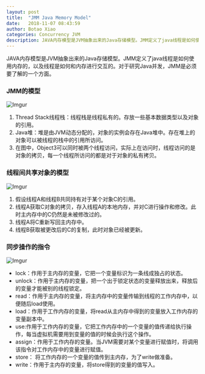 ```yaml
---
layout: post
title:  "JMM Java Memory Model"
date:   2018-11-07 08:43:59
author: Botao Xiao
categories: Concurrency JVM
description: JAVA内存模型是JVM抽象出来的Java存储模型。JMM定义了java线程是如何使用内存的，以及线程是如何和内存进行交互的。对于研究Java并发，JMM是必须要了解的一个方面。
---
```

JAVA内存模型是JVM抽象出来的Java存储模型。JMM定义了java线程是如何使用内存的，以及线程是如何和内存进行交互的。对于研究Java并发，JMM是必须要了解的一个方面。

### JMM的模型
![Imgur](https://i.imgur.com/gT7IhSZ.png)
1. Thread Stack线程栈：线程栈是线程私有的。存放一些基本数据类型以及对象的引用。
2. Java堆：堆是由JVM动态分配的，对象的实例会存在Java堆中。存在堆上的对象可以被线程的栈中的引用所访问。
3. 在图中，Object3可以同时被两个线程访问，实际上在访问时，线程访问的是对象的拷贝，每一个线程所访问的都是对于对象的私有拷贝。

### 线程间共享对象的模型
![Imgur](https://i.imgur.com/v8fAFfC.png)
1. 假设线程A和线程B共同持有对于某个对象C的引用。
2. 线程A获取C对象的拷贝，存入线程A的本地内存，并对C进行操作和修改。此时主内存中的C仍然是未被修改过的。
3. 线程A将C重新写回主内存中。
4. 线程B获取被更改后的C的复制，此时对象已经被更新。

### 同步操作的指令
![Imgur](https://i.imgur.com/AUHJ6rq.png)
* lock：作用于主内存的变量，它把一个变量标识为一条线成独占的状态。
* unlock：作用于主内存的变量，把一个出于锁定状态的变量释放出来，释放后的变量才能被别的线程锁定。
* read：作用于主内存的变量，将主内存中的变量传输到线程的工作内存中，以便随后load使用。
* load：作用于工作内存的变量，将read从主内存中得到的变量放入工作内存的变量副本中。
* use:作用于工作内存的变量，它把工作内存中的一个变量的值传递给执行操作，每当虚拟机需要用到变量的值的时候会执行这个操作。
* assign：作用于工作内存的变量。当JVM需要对某个变量进行赋值时，将调用该指令对工作内存中的变量进行赋值。
* store： 将工作内存的一个变量的值传到主内存，为了write做准备。
* write：作用于主内存的变量，将store得到的变量的值写入。
